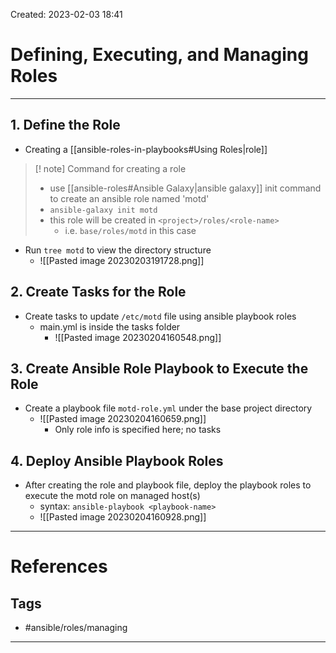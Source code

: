 Created: 2023-02-03 18:41
# Defining, Executing, and Managing Roles
---
## 1. Define the Role
- Creating a [[ansible-roles-in-playbooks#Using Roles|role]]
>[! note] Command for creating a role
>- use [[ansible-roles#Ansible Galaxy|ansible galaxy]] init command to create an ansible role named 'motd'
>- `ansible-galaxy init motd`
>- this role will be created in `<project>/roles/<role-name>`
>	- i.e. `base/roles/motd` in this case

- Run `tree motd` to view the directory structure
	- ![[Pasted image 20230203191728.png]]

## 2. Create Tasks for the Role
- Create tasks to update `/etc/motd` file using ansible playbook roles
	- main.yml is inside the tasks folder
		- ![[Pasted image 20230204160548.png]]

## 3. Create Ansible Role Playbook to Execute the Role
- Create a playbook file `motd-role.yml` under the base project directory
	- ![[Pasted image 20230204160659.png]]
		- Only role info is specified here; no tasks

## 4. Deploy Ansible Playbook Roles
- After creating the role and playbook file, deploy the playbook roles to execute the motd role on managed host(s)
	- syntax: `ansible-playbook <playbook-name>`
	- ![[Pasted image 20230204160928.png]]

---
# References


## Tags
- #ansible/roles/managing 
---